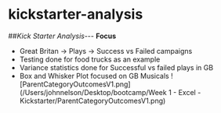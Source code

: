 # kickstarter-analysis
##*Kick Starter Analysis*---
**Focus**
- Great Britan -> Plays -> Success vs Failed campaigns
- Testing done for food trucks as an example
- Variance statistics done for Successful vs failed plays in GB
- Box and Whisker Plot focused on GB Musicals
![ParentCategoryOutcomesV1.png](/Users/johnnelson/Desktop/bootcamp/Week 1 - Excel - Kickstarter/ParentCategoryOutcomesV1.png)
